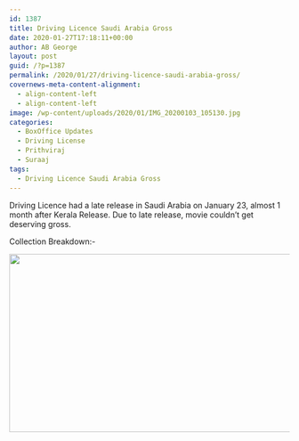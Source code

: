 ```yaml
---
id: 1387
title: Driving Licence Saudi Arabia Gross
date: 2020-01-27T17:18:11+00:00
author: AB George
layout: post
guid: /?p=1387
permalink: /2020/01/27/driving-licence-saudi-arabia-gross/
covernews-meta-content-alignment:
  - align-content-left
  - align-content-left
image: /wp-content/uploads/2020/01/IMG_20200103_105130.jpg
categories:
  - BoxOffice Updates
  - Driving License
  - Prithviraj
  - Suraaj
tags:
  - Driving Licence Saudi Arabia Gross
---
```

Driving Licence had a late release in Saudi Arabia on January 23, almost 1 month after Kerala Release. Due to late release, movie couldn&#8217;t get deserving gross.

Collection Breakdown:- 

<img loading="lazy" width="680" height="320" src="/wp-content/uploads/2020/01/IMG-20200127-WA0157.jpg" alt="" class="wp-image-1388" srcset="/wp-content/uploads/2020/01/IMG-20200127-WA0157.jpg 680w, /wp-content/uploads/2020/01/IMG-20200127-WA0157-300x141.jpg 300w" sizes="(max-width: 680px) 100vw, 680px" /> 